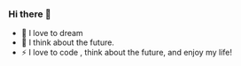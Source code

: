 ### Hi there 👋
- 🔭 I love to dream
- 🌱 I think about the future.
- ⚡ I love to code
, think about the future, and enjoy my life!
